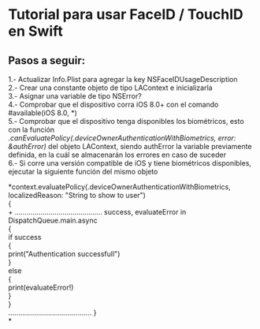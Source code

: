 Tutorial para usar FaceID / TouchID en Swift
============================================

## Pasos a seguir:
1.- Actualizar Info.Plist para agregar la key NSFaceIDUsageDescription  
2.- Crear una constante objeto de tipo LAContext e inicializarla  
3.- Asignar una variable de tipo NSError?  
4.- Comprobar que el dispositivo corra iOS 8.0+ con el comando #available(iOS 8.0, \*)  
5.- Comprobar que el dispositivo tenga disponibles los biométricos, esto con la función *.canEvaluatePolicy(.deviceOwnerAuthenticationWithBiometrics, error: &authError)* del objeto LAContext, siendo authError la variable previamente definida, en la cuál se almacenarán los errores en caso de suceder  
6.- Si corre una versión compatible de iOS y tiene biométricos disponibles, ejecutar la siguiente función del mismo objeto  
  
*context.evaluatePolicy(.deviceOwnerAuthenticationWithBiometrics, localizedReason: "String to show to user")  
{  
 +
 ............................................
 success, evaluateError in  
    DispatchQueue.main.async  
    {  
        if success  
        {  
            print("Authentication successfull")  
        }  
        else  
        {  
            print(evaluateError!)  
        }  
    }  
  ..........................................
}  
*
